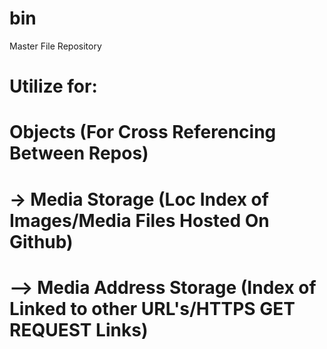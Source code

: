 # bin
Master File Repository


# Utilize for:
# Objects (For Cross Referencing Between Repos)
# -> Media Storage (Loc Index of Images/Media Files Hosted On Github)
# --> Media Address Storage (Index of Linked to other URL's/HTTPS GET REQUEST Links)